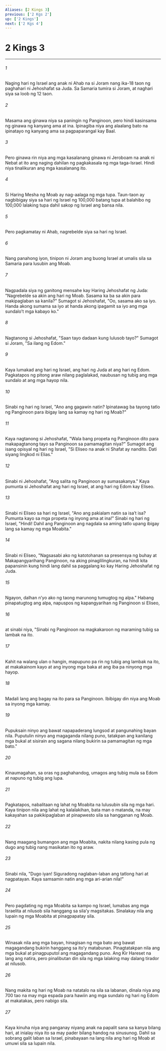 ```yaml
---
Aliases: [2 Kings 3]
previous: ['2 Kgs 2']
up: ['2 Kings']
next: ['2 Kgs 4']
---
```

# 2 Kings 3

***






















###### 1 










Naging hari ng Israel ang anak ni Ahab na si Joram nang ika-18 taon ng paghahari ni Jehoshafat sa Juda. Sa Samaria tumira si Joram, at naghari siya sa loob ng 12 taon. 





















###### 2 










Masama ang ginawa niya sa paningin ng Panginoon, pero hindi kasinsama ng ginawa ng kanyang ama at ina. Ipinagiba niya ang alaalang bato na ipinatayo ng kanyang ama sa pagpaparangal kay Baal. 





















###### 3 










Pero ginawa rin niya ang mga kasalanang ginawa ni Jeroboam na anak ni Nebat at ito ang naging dahilan ng pagkakasala ng mga taga-Israel. Hindi niya tinalikuran ang mga kasalanang ito. 





















###### 4 










Si Haring Mesha ng Moab ay nag-aalaga ng mga tupa. Taun-taon ay nagbibigay siya sa hari ng Israel ng 100,000 batang tupa at balahibo ng 100,000 lalaking tupa dahil sakop ng Israel ang bansa nila. 





















###### 5 










Pero pagkamatay ni Ahab, nagrebelde siya sa hari ng Israel. 





















###### 6 










Nang panahong iyon, tinipon ni Joram ang buong Israel at umalis sila sa Samaria para lusubin ang Moab. 





















###### 7 










Nagpadala siya ng ganitong mensahe kay Haring Jehoshafat ng Juda: "Nagrebelde sa akin ang hari ng Moab. Sasama ka ba sa akin para makipaglaban sa kanila?" Sumagot si Jehoshafat, "Oo, sasama ako sa iyo. Handa akong sumama sa iyo at handa akong ipagamit sa iyo ang mga sundaloʼt mga kabayo ko." 





















###### 8 










Nagtanong si Jehoshafat, "Saan tayo dadaan kung lulusob tayo?" Sumagot si Joram, "Sa ilang ng Edom." 





















###### 9 










Kaya lumakad ang hari ng Israel, ang hari ng Juda at ang hari ng Edom. Pagkatapos ng pitong araw nilang paglalakad, naubusan ng tubig ang mga sundalo at ang mga hayop nila. 





















###### 10 










Sinabi ng hari ng Israel, "Ano ang gagawin natin? Ipinatawag ba tayong tatlo ng Panginoon para ibigay lang sa kamay ng hari ng Moab?" 





















###### 11 










Kaya nagtanong si Jehoshafat, "Wala bang propeta ng Panginoon dito para makapagtanong tayo sa Panginoon sa pamamagitan niya?" Sumagot ang isang opisyal ng hari ng Israel, "Si Eliseo na anak ni Shafat ay nandito. Dati siyang lingkod ni Elias." 





















###### 12 










Sinabi ni Jehoshafat, "Ang salita ng Panginoon ay sumasakanya." Kaya pumunta si Jehoshafat ang hari ng Israel, at ang hari ng Edom kay Eliseo. 





















###### 13 










Sinabi ni Eliseo sa hari ng Israel, "Ano ang pakialam natin sa isaʼt isa? Pumunta kayo sa mga propeta ng inyong ama at ina!" Sinabi ng hari ng Israel, "Hindi! Dahil ang Panginoon ang nagdala sa aming tatlo upang ibigay lang sa kamay ng mga Moabita." 





















###### 14 










Sinabi ni Eliseo, "Nagsasabi ako ng katotohanan sa presensya ng buhay at Makapangyarihang Panginoon, na aking pinaglilingkuran, na hindi kita papansinin kung hindi lang dahil sa paggalang ko kay Haring Jehoshafat ng Juda. 





















###### 15 










Ngayon, dalhan nʼyo ako ng taong marunong tumugtog ng alpa." Habang pinapatugtog ang alpa, napuspos ng kapangyarihan ng Panginoon si Eliseo, 





















###### 16 










at sinabi niya, "Sinabi ng Panginoon na magkakaroon ng maraming tubig sa lambak na ito. 





















###### 17 










Kahit na walang ulan o hangin, mapupuno pa rin ng tubig ang lambak na ito, at makakainom kayo at ang inyong mga baka at ang iba pa ninyong mga hayop. 





















###### 18 










Madali lang ang bagay na ito para sa Panginoon. Ibibigay din niya ang Moab sa inyong mga kamay. 





















###### 19 










Pupuksain ninyo ang bawat napapaderang lungsod at pangunahing bayan nila. Puputulin ninyo ang magaganda nilang puno, tatakpan ang kanilang mga bukal at sisirain ang sagana nilang bukirin sa pamamagitan ng mga bato." 





















###### 20 










Kinaumagahan, sa oras ng paghahandog, umagos ang tubig mula sa Edom at napuno ng tubig ang lupa. 





















###### 21 










Pagkatapos, nabalitaan ng lahat ng Moabita na lulusubin sila ng mga hari. Kaya tinipon nila ang lahat ng kalalakihan, bata man o matanda, na may kakayahan sa pakikipaglaban at pinapwesto sila sa hangganan ng Moab. 





















###### 22 










Nang maagang bumangon ang mga Moabita, nakita nilang kasing pula ng dugo ang tubig nang masikatan ito ng araw. 





















###### 23 










Sinabi nila, "Dugo iyan! Siguradong naglaban-laban ang tatlong hari at nagpatayan. Kaya samsamin natin ang mga ari-arian nila!" 





















###### 24 










Pero pagdating ng mga Moabita sa kampo ng Israel, lumabas ang mga Israelita at nilusob sila hanggang sa silaʼy magsitakas. Sinalakay nila ang lupain ng mga Moabita at pinagpapatay sila. 





















###### 25 










Winasak nila ang mga bayan, hinagisan ng mga bato ang bawat magagandang bukirin hanggang sa itoʼy matabunan. Pinagtatakpan nila ang mga bukal at pinagpuputol ang magagandang puno. Ang Kir Hareset na lang ang natira, pero pinalibutan din sila ng mga lalaking may dalang tirador at nilusob. 





















###### 26 










Nang makita ng hari ng Moab na natatalo na sila sa labanan, dinala niya ang 700 tao na may mga espada para hawiin ang mga sundalo ng hari ng Edom at makatakas, pero nabigo sila. 





















###### 27 










Kaya kinuha niya ang panganay niyang anak na papalit sana sa kanya bilang hari, at inialay niya ito sa may pader bilang handog na sinusunog. Dahil sa sobrang galit laban sa Israel, pinabayaan na lang nila ang hari ng Moab at umuwi sila sa lupain nila.
